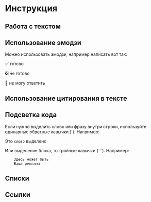 # Инструкция

## Работа с текстом

## Использование эмодзи

Можно использовать эмодзи, например написать вот так:

:white_check_mark: готово

:negative_squared_cross_mark: не готово

:black_square_button: не могу ответить

## Использование цитирования в тексте

## Подсветка кода

Если нужно выделить слово или фразу внутри строки, используйте одинарные обратные кавычки (`). Например: 

Это `слово` выделено 

Или выделение блока, то тройные кавычки (```). Например:

```
    Здесь может быть
    Ваша реклама
```

## Списки

## Ссылки